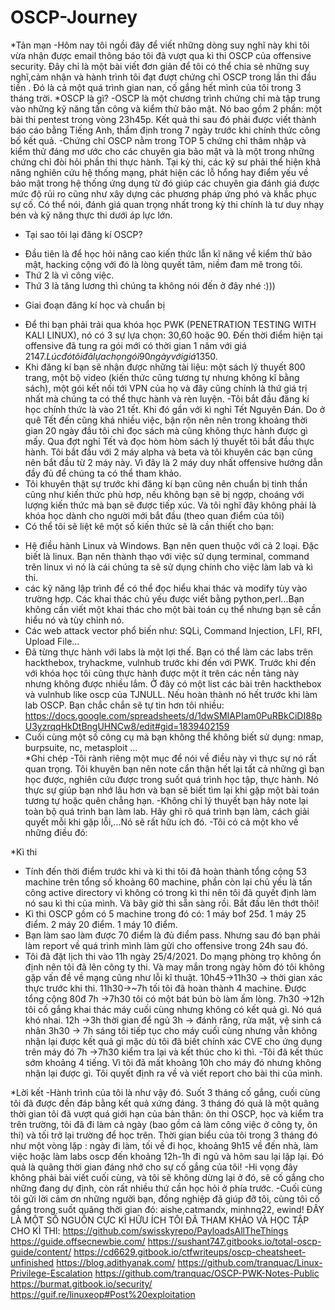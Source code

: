 # OSCP-Journey
*Tản mạn
-Hôm nay tôi ngồi đây để viết những dòng suy nghĩ này khi tôi vừa nhận được email thông báo tôi đã vượt qua kì thi OSCP của offensive security.
Đây chỉ là một bài viết đơn giản để tôi có thể chia sẻ những suy nghĩ,cảm nhận và hành trình tôi đạt đượt chứng chỉ OSCP trong lần 
thi đầu tiền . Đó là cả một quá trình gian nan, cố gắng hết mình của tôi trong 3 tháng trời.
*OSCP là gì?
-OSCP là một chương trình chứng chỉ mà tập trung vào những kỹ năng tấn công và kiểm thử bảo mật. Nó bao gồm 2 phần: một bài thi pentest trong 
vòng 23h45p. Kết quả thi sau đó phải được viết thành báo cáo bằng Tiếng Anh, thẩm định trong 7 ngày trước khi chính thức công bố kết quả.
-Chứng chỉ OSCP nằm trong TOP 5 chứng chỉ thâm nhập và kiểm thử đáng mơ ước cho các chuyên gia bảo mật và là một trong những chứng chỉ đòi hỏi
 phần thi thực hành. Tại kỳ thi, các kỹ sư phải thể hiện khả năng nghiên cứu hệ thống mạng, phát hiện các lỗ hổng hay điểm yếu về bảo mật 
trong hệ thống ứng dụng từ đó giúp các chuyên gia đánh giá được mức độ rủi ro cũng như xây dựng các phương pháp ứng phó và khắc phục sự cố.
 Có thể nói, đánh giá quan trọng nhất trong kỳ thi chính là tư duy nhạy bén và kỹ năng thực thi dưới áp lực lớn.
* Tại sao tôi lại đăng kí OSCP?
- Đầu tiên là để học hỏi nâng cao kiến thức lẫn kĩ năng về kiểm thử bảo mật, hacking cộng với đó là lòng quyết tâm, niềm đam mê trong tôi. 
- Thứ 2 là vì công việc.
- Thứ 3 là tăng lương thì chúng ta không nói đến ở đây nhé :)))
* Giai đoạn đăng kí học và chuẩn bị
 - Để thi bạn phải trải qua khóa học PWK (PENETRATION TESTING WITH KALI LINUX), nó có 3 sự lựa chọn: 30,60 hoặc 90. Đến thời
điểm hiện tại offensive đã tung ra gói mới có thời gian 1 năm với giá 2147$. Lúc đó tôi đã lựa chọn gói 90 ngày với giá 1350$.
 - Khi đăng kí bạn sẽ nhận được những tài liệu: một sách lý thuyết 800 trang, một bộ video (kiến thức cũng tương tự nhưng không kĩ bằng sách),
một gói kết nối tới VPN của họ và đây cũng chính là thứ giá trị nhất mà chúng ta có thể thực hành và rèn luyện.
 -Tôi bắt đầu đăng kí học chính thức là vào 21 tết. Khi đó gần với kì nghỉ Tết Nguyên Đán. Do ở quê Tết đến cũng khá nhiều việc, bận rộn nên
 nên trong khoảng thời gian 20 ngày đầu tôi chỉ đọc sách mà cũng không thực hành được gì mấy. Qua đợt nghỉ Tết và đọc hòm hòm sách lý thuyết
tôi bắt đầu thực hành. Tôi bắt đầu với 2 máy alpha và beta và tôi khuyên các bạn cũng nên bắt đầu từ 2 máy này. Vì đây là 2 máy duy nhất 
offensive hướng dẫn đầy đủ để chúng ta có thể tham khảo. 
 - Tôi khuyên thật sự trước khi đăng kí bạn cũng nên chuẩn bị tinh thần cũng như kiến thức phù hơp, nếu không bạn sẽ bị ngợp, choáng với
lượng kiến thức mà bạn sẽ được tiếp xúc. Và tôi nghĩ đây không phải là khóa học dành cho người mới bắt đầu (theo quan điểm của tôi)
 - Có thể tôi sẽ liệt kê một số kiến thức sẽ là cần thiết cho bạn:
+ Hệ điều hành Linux và Windows. Bạn nên quen thuộc với cả 2 loại. Đặc biết là linux. Bạn nên thành thạo với việc sử dụng terminal, command
trên linux vì nó là cái chúng ta sẽ sử dụng chính cho việc làm lab và kì thi.
+ các kỹ năng lập trình để có thể đọc hiểu khai thác và modify tùy vào trường hợp. Các khai thác chủ yếu được viết bằng python,perl...Bạn 
không cần viết một khai thác cho một bài toán cụ thể nhưng bạn sẽ cần hiểu nó và tùy chỉnh nó.
+ Các web attack vector phổ biến như: SQLi, Command Injection, LFI, RFI, Upload File...
+ Đã từng thực hành với labs là một lợi thế. Bạn có thể làm các labs trên hackthebox, tryhackme, vulnhub trước khi đến với PWK. Trước khi đến với khóa
học tôi cũng thực hành được một ít trên các nền tảng này nhưng không được nhiều lắm. Ở đây có một list các bài trên hackthebox và vulnhub like 
oscp của TJNULL. Nếu hoàn thành nó hết trước khi làm lab OSCP. Bạn chắc chắn sẽ tự tin hơn tôi nhiều: 
https://docs.google.com/spreadsheets/d/1dwSMIAPIam0PuRBkCiDI88pU3yzrqqHkDtBngUHNCw8/edit#gid=1839402159
+ Cuối cùng một số công cụ mà bạn không thể không biết sử dụng: nmap, burpsuite, nc, metasploit ...  
*Ghi chép
-Tôi rành riêng một mục để nói về điều này vì thực sự nó rất quan trọng. Tôi khuyên bạn nên note cẩn thận hết lại tất cả những gì bạn học được,
nghiên cứu được trong suốt quá trình học tập, thực hành. Nó thực sự giúp bạn nhớ lâu hơn và bạn sẽ biết tìm lại khi gặp một bài toán tương tự
hoặc quên chẳng hạn.
-Không chỉ lý thuyết bạn hãy note lại toàn bộ quá trình bạn làm lab. Hãy ghi rõ quá trình bạn làm, cách giải quyết mỗi khi gặp lỗi,...Nó sẽ 
rất hữu ích đó.
-Tôi có cả một kho về những điều đó:

*Kì thi
- Tính đến thời điểm trước khi và kì thi tôi đã hoàn thành tổng cộng 53 machine trên tổng số khoảng 60 machine, phần còn lại chủ yếu là tấn
công active directory vì không có trong kì thi nên tôi đã quyết định làm nó sau kì thi của mình. Và bây giờ thì sẵn sàng rồi. Bắt đầu lên thớt
thôi!
- Kì thi OSCP gồm có 5 machine trong đó có:
1 máy bof 25đ.
1 máy 25 điểm.
2 máy 20 điểm.
1 máy 10 điểm.
- Bạn làm sao làm được 70 điểm là đủ điểm pass. Nhưng sau đó bạn phải làm report về quá trình mình làm gửi cho offensive trong 24h sau đó.
- Tôi đã đặt lịch thi vào 11h ngày 25/4/2021. Do mạng phòng trọ không ổn định nên tôi đã lên công ty thi. Và may mắn trong ngày hôm đó tôi
không gặp vấn đề về mạng cũng như lỗi kĩ thuật.
10h45->11h30 -> thời gian xác thực trước khi thi.
11h30->~7h tối tôi đã hoàn thành 4 machine. Được tổng cộng 80đ
7h   ->7h30 tôi có một bát bún bò làm ấm lòng.
7h30 ->12h tôi cố gắng khai thác máy cuối cùng nhưng không có kết quả gì. Nó quá khó nhai.
12h  ->3h thời gian để ngủ
3h   -> đánh răng, rửa mặt, vệ sinh cá nhân
3h30 -> 7h sáng tôi tiếp tục cho máy cuối cùng nhưng vẫn không nhận lại được kết quả gì mặc dù tôi đã biết chính xác CVE cho ứng dụng trên máy
đó
7h   ->7h30 kiểm tra lại và kết thúc cho kì thì.
-Tôi đã kết thúc sớm khoảng 4 tiếng. Vì tôi đã mất khoảng 10h cho máy đó nhưng không nhận lại được gì. Tôi quyết định ra về và viết report cho
bài thi của mình.

*Lời kết
-Hành trình của tôi là như vậy đó. Suốt 3 tháng cố gắng, cuối cùng tôi đã được đền đáp bằng kết quả xứng đáng. 3 tháng đó quả là một quãng
thời gian tôi đã vượt quá giới hạn của bản thân: ôn thi OSCP, học và kiểm tra trên trường, tôi đã đi làm cả ngày (bao gồm cả làm công việc ở 
công ty, ôn thi) và tối trở lại trường để học trên. Thời gian biểu của tôi trong 3 tháng đó như một vòng lặp : ngày đi làm, tối về đi học, 
khoảng 9h15 về đến nhà, làm việc hoặc làm labs oscp đến khoảng 12h-1h đi ngủ và hôm sau lại lặp lại. Đó quả là quãng thời gian đáng nhớ cho 
sự cố gắng của tôi!
-Hi vọng đây không phải bài viết cuối cùng, và tôi sẽ không dừng lại ở đó, sẽ cố gắng cho những đang dự định, còn rất nhiều thứ cần học hỏi
ở phía trước.
-Cuối cùng tôi gửi lời cảm ơn những người bạn, đồng nghiệp đã giúp đỡ tôi, cùng tôi cố gắng trong suốt quãng thời gian đó: aishe,catmandx,
minhnq22, ewind!
ĐÂY LÀ MỘT SỐ NGUỒN CỰC KÌ HỮU ÍCH TÔI ĐÃ THAM KHẢO VÀ HỌC TẬP CHO KÌ THI:
https://github.com/swisskyrepo/PayloadsAllTheThings
https://guide.offsecnewbie.com/
https://sushant747.gitbooks.io/total-oscp-guide/content/
https://cd6629.gitbook.io/ctfwriteups/oscp-cheatsheet-unfinished
https://blog.adithyanak.com/
https://github.com/tranquac/Linux-Privilege-Escalation
https://github.com/tranquac/OSCP-PWK-Notes-Public
https://burmat.gitbook.io/security/
https://guif.re/linuxeop#Post%20exploitation
